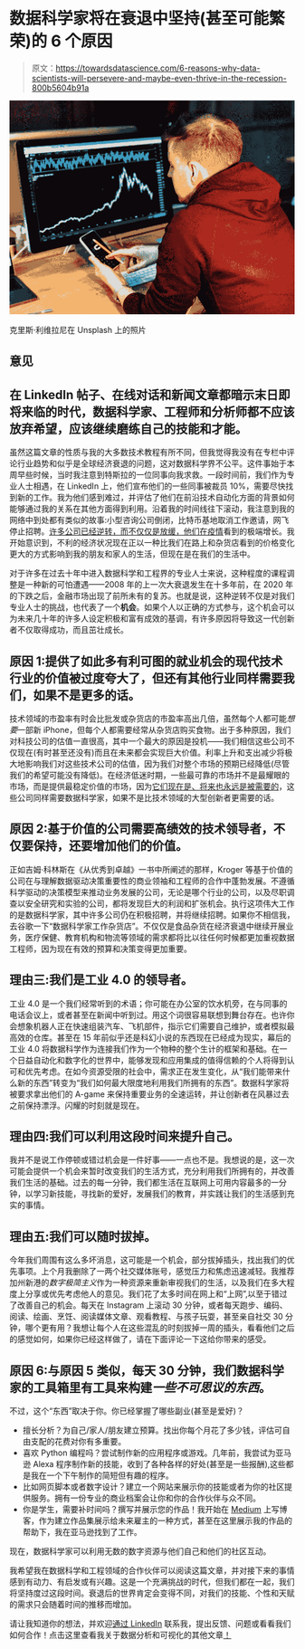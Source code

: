# 数据科学家将在衰退中坚持(甚至可能繁荣)的 6 个原因

> 原文：<https://towardsdatascience.com/6-reasons-why-data-scientists-will-persevere-and-maybe-even-thrive-in-the-recession-800b5604b91a>

![](img/51f0ae0cd75af6a37ad0e4fa0efe3e83.png)

克里斯·利维拉尼在 Unsplash 上的照片

## 意见

## 在 LinkedIn 帖子、在线对话和新闻文章都暗示末日即将来临的时代，数据科学家、工程师和分析师都不应该放弃希望，应该继续磨练自己的技能和才能。

虽然这篇文章的性质与我的大多数技术教程有所不同，但我觉得我没有在专栏中评论行业趋势和似乎是全球经济衰退的问题，这对数据科学界不公平。这件事始于本周早些时候，当时我注意到特斯拉的一位同事向我求救。一段时间前，我们作为专业人士相遇，在 LinkedIn 上，他们宣布他们的一些同事被裁员 10%，需要尽快找到新的工作。我为他们感到难过，并评估了他们在前沿技术自动化方面的背景如何能够通过我的关系在其他方面得到利用。沿着我的时间线往下滚动，我注意到我的网络中到处都有类似的故事:小型咨询公司倒闭，比特币基地取消工作邀请，网飞停止招聘。[许多公司已经逆转，而不仅仅是放缓，他们在疫情](https://finance.yahoo.com/news/heres-whats-driving-tech-layoffs-104304517.html)看到的极端增长。我开始意识到，不利的经济状况现在正以一种比我们在路上和杂货店看到的价格变化更大的方式影响到我的朋友和家人的生活，但现在是在我们的生活中。

对于许多在过去十年中进入数据科学和工程界的专业人士来说，这种程度的课程调整是一种新的可怕遭遇——2008 年的上一次大衰退发生在十多年前，在 2020 年的下跌之后，金融市场出现了前所未有的复苏。也就是说，这种逆转不仅是对我们专业人士的挑战，也代表了一个**机会**。如果个人以正确的方式参与，这个机会可以为未来几十年的许多人设定积极和富有成效的基调，有许多原因将导致这一代创新者不仅取得成功，而且茁壮成长。

## 原因 1:提供了如此多有利可图的就业机会的现代技术行业的价值被过度夸大了，但还有其他行业同样需要我们，如果不是更多的话。

技术领域的市盈率有时会比批发或杂货店的市盈率高出几倍，虽然每个人都可能*想要*一部新 iPhone，但每个人都需要经常从杂货店购买食物。出于多种原因，我们对科技公司的估值一直很高，其中一个最大的原因是投机——我们相信这些公司不仅现在(有时甚至还没有)而且在未来都会实现巨大价值。利率上升和支出减少将极大地影响我们对这些技术公司的估值，因为我们对整个市场的预期已经降低(尽管我们的希望可能没有降低)。在经济低迷时期，一些最可靠的市场并不是最耀眼的市场，而是提供最稳定价值的市场，因为[它们现在是、将来也永远是被需要的](https://www.indeed.com/career-advice/finding-a-job/recession-proof-industries)，这些公司同样需要数据科学家，如果不是比技术领域的大型创新者更需要的话。

## 原因 2:基于价值的公司需要高绩效的技术领导者，不仅要保持，还要增加他们的价值。

正如吉姆·科林斯在《从优秀到卓越》一书中所阐述的那样，Kroger 等基于价值的公司在与理解数据驱动决策重要性的商业领袖和工程师的合作中蓬勃发展。不遵循科学驱动的决策模型来推动业务发展的公司，无论是哪个行业的公司，以及尽职调查以安全研究和实验的公司，都将发现巨大的利润和扩张机会。执行这项伟大工作的是数据科学家，其中许多公司仍在积极招聘，并将继续招聘。如果你不相信我，去谷歌一下“数据科学家工作杂货店”。不仅仅是食品杂货在经济衰退中继续开展业务，医疗保健、教育机构和物流等领域的需求都将比以往任何时候都更加重视数据工程师，因为现在有效的预算和决策变得更加重要。

## 理由三:我们是工业 4.0 的领导者。

工业 4.0 是一个我们经常听到的术语；你可能在办公室的饮水机旁，在与同事的电话会议上，或者甚至在新闻中听到过。用这个词很容易联想到舞台存在。也许你会想象机器人正在快速组装汽车、飞机部件，指示它们需要自己维护，或者模拟最高效的仓库。甚至在 15 年前似乎还是科幻小说的东西现在已经成为现实，幕后的工业 4.0 将数据科学作为连接我们作为一个物种的整个生计的框架和基础。在一个日益自动化和数字化的世界中，能够发现和应用集成的值得信赖的个人将得到认可和优先考虑。在如今资源受限的社会中，需求正在发生变化，从“我们能带来什么新的东西”转变为“我们如何最大限度地利用我们所拥有的东西”。数据科学家将被要求拿出他们的 A-game 来保持重要业务的全速运转，并让创新者在风暴过去之前保持漂浮。闪耀的时刻就是现在。

## 理由四:我们可以利用这段时间来提升自己。

我并不是说工作停顿或错过机会是一件好事——一点也不是。我想说的是，这一次可能会提供一个机会来暂时改变我们的生活方式，充分利用我们所拥有的，并改善我们生活的基础。过去的每一分钟，我们都生活在互联网上可用内容最多的一分钟，以学习新技能，寻找新的爱好，发展我们的教育，并实践让我们的生活感到充实的事情。

## 理由五:我们可以随时拔掉。

今年我们周围有这么多坏消息，这可能是一个机会，部分拔掉插头，找出我们的优先事项。上个月我删除了一两个社交媒体账号，感觉压力和焦虑迅速减轻。我推荐加州新港的*数字极简主义*作为一种资源来重新审视我们的生活，以及我们在多大程度上分享或优先考虑他人的意见。我们花了太多时间在网上和“上网”,以至于错过了改善自己的机会。每天在 Instagram 上滚动 30 分钟，或者每天跑步、编码、阅读、绘画、烹饪、阅读媒体文章、观看教程、与孩子玩耍，甚至亲自社交 30 分钟，哪个更有用？我想让每个人在这些混乱的时刻拔掉一周的插头，看看他们之后的感觉如何，如果你已经这样做了，请在下面评论一下这给你带来的感受。

## 原因 6:与原因 5 类似，每天 30 分钟，我们数据科学家的工具箱里有工具来构建*一些不可思议的东西*。

不过，这个“东西”取决于你。你已经掌握了哪些副业(甚至是爱好)？

*   擅长分析？为自己/家人/朋友建立预算。找出你每个月花了多少钱，评估可自由支配的花费对你有多重要。
*   喜欢 Python 编程吗？尝试制作新的应用程序或游戏。几年前，我尝试为亚马逊 Alexa 程序制作新的技能，收到了各种各样的好处(甚至是一些报酬),这些都是我在一个下午制作的简短但有趣的程序。
*   比如网页脚本或者数字设计？建立一个网站来展示你的技能或者为你的社区提供服务。拥有一份专业的商业档案会让你和你的合作伙伴与众不同。
*   你是学生，需要补时间吗？撰写并展示您的作品！我开始在 [Medium](https://medium.com/u/504c7870fdb6?source=post_page-----800b5604b91a--------------------------------) 上写博客，作为建立作品集展示给未来雇主的一种方式，甚至在这里展示我的作品的帮助下，我在亚马逊找到了工作。

现在，数据科学家可以利用无数的数字资源与他们自己和他们的社区互动。

我希望我在数据科学和工程领域的合作伙伴可以阅读这篇文章，并对接下来的事情感到有动力、有启发或有兴趣。这是一个充满挑战的时代，但我们都在一起，我们将坚持度过这段时间。衰退后的世界肯定会变得不同，对我们的技能、个性和天赋的需求只会随着时间的推移而增加。

请让我知道你的想法，并欢迎[通过 LinkedIn](https://www.linkedin.com/in/will-keefe-476016127/) 联系我，提出反馈、问题或看看我们如何合作！点击这里查看我关于数据分析和可视化的其他文章[！](https://medium.com/@willkeefe)